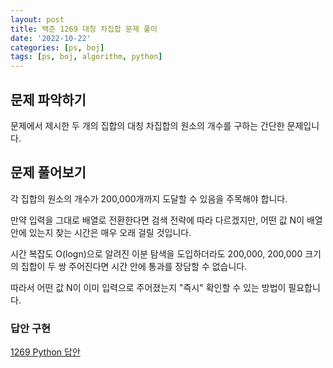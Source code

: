 ```yaml
---
layout: post
title: 백준 1269 대칭 차집합 문제 풀이
date: '2022-10-22'
categories: [ps, boj]
tags: [ps, boj, algorithm, python]
---
```


## 문제 파악하기

문제에서 제시한 두 개의 집합의 대칭 차집합의 원소의 개수를 구하는 간단한 문제입니다.  

## 문제 풀어보기

각 집합의 원소의 개수가 200,000개까지 도달할 수 있음을 주목해야 합니다.  

만약 입력을 그대로 배열로 전환한다면 검색 전략에 따라 다르겠지만, 어떤 값 N이 배열 안에 있는지 찾는 시간은 매우 오래 걸릴 것입니다.  

시간 복잡도 O(logn)으로 알려진 이분 탐색을 도입하더라도 200,000, 200,000 크기의 집합이 두 쌍 주어진다면 시간 안에 통과를 장담할 수 없습니다.  

따라서 어떤 값 N이 이미 입력으로 주어졌는지 "즉시" 확인할 수 있는 방법이 필요합니다.  

### 답안 구현

[1269 Python 답안](https://github.com/ShapeLayer/training/tree/main/tasks/online_judge/baekjoon/python/1/1269.py)
